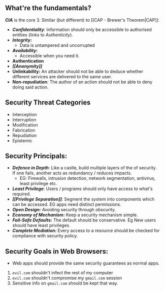 ## What're the fundamentals?
***CIA*** is the core 3. Similar (but different) to [[CAP - Brewer's Theorem|CAP]]:
- ***Confidentiality***: Information should only be accessible to authorised entities (links to *Authenticity*). 
- ***Integrity:***
	- Data is untampered and uncorrupted
- ***Availability:***
	- Accessible when you need it. 
- **Authentication**
- ***[[Anonymity]]***
- **Unlinkability:** An attacker should not be able to deduce whether different services are delivered to the same user.
- **Non-repudiation**: The author of an action should not be able to deny doing said action.

## Security Threat Categories
- Interception
- Interruption
- Modification
- Fabrication
- Repudiation
- Epistemic

## Security Principals:
- ***Defence in Depth***: Like a castle, build multiple layers of the of security. If one fails, another acts as redundancy / reduces impacts. 
	- EG: Firewalls, intrusion detection, network segmentation, antivirus, least privilege etc.
- ***Least Privilege***: Users / programs should only have access to what's required. 
- ***[[Privilege Separation]]***: Segment the system into components which can be accessed. EG apps need distinct permissions.
- ***Open Design:*** Avoiding security through obscurity. 
- ***Economy of Mechanism:*** Keep a security mechanism simple.
- ***Fail-Safe Defaults:*** The default should be conservative. Eg New users should have least privileges.
- ***Complete Mediation:*** Every access to a resource should be checked for compliance with security policy. 

## Security Goals in Web Browsers:
- Web apps should provide the same security guarantees as normal apps.
1. `evil.com` shouldn't infect the rest of my computer
2. `evil.com` shouldn't compromise my `gmail.com` session
3. Sensitive info on `gmail.com` should be kept that way. 

